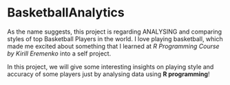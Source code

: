 # BasketballAnalytics
As the name suggests, this project is regarding ANALYSING and comparing styles of top Basketball Players in the world.
I love playing basketball, which made me excited about something that I learned at  _R Programming Course by Kirill Eremenko_ into a self project.

In this project, we will give some interesting insights on playing style and accuracy of some players just by analysing data using <b>R programming</b>!

